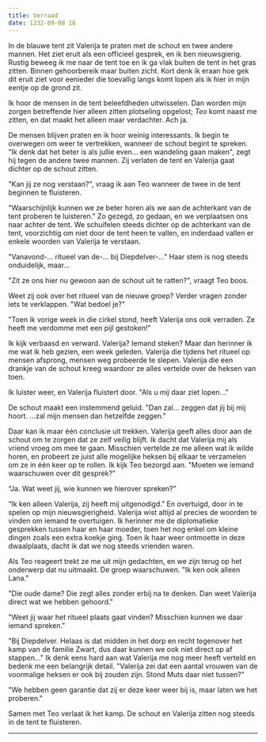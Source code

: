 ```yaml
---
title: Verraad
date: 1232-09-08 16
---
```

In de blauwe tent zit Valerija te praten met de schout en twee andere mannen. Het ziet eruit als een officieel gesprek, en ik ben nieuwsgierig. Rustig beweeg ik me naar de tent toe en ik ga vlak buiten de tent in het gras zitten. Binnen gehoorbereik maar buiten zicht. Kort denk ik eraan hoe gek dit eruit ziet voor eenieder die toevallig langs komt lopen als ik hier in mijn eentje op de grond zit. 

Ik hoor de mensen in de tent beleefdheden uitwisselen. Dan worden mijn zorgen betreffende hier alleen zitten plotseling opgelost; *Teo* komt naast me zitten, en dat maakt het alleen maar verdachter. Ach ja.

De mensen blijven praten en ik hoor weinig interessants. Ik begin te overwegen om weer te vertrekken, wanneer de schout begint te spreken. "Ik denk dat het beter is als jullie even… een wandeling gaan maken", zegt hij tegen de andere twee mannen. Zij verlaten de tent en Valerija gaat dichter op de schout zitten.

"Kan jij ze nog verstaan?", vraag ik aan Teo wanneer de twee in de tent beginnen te fluisteren.

"Waarschijnlijk kunnen we ze beter horen als we aan de achterkant van de tent proberen te luisteren."
Zo gezegd, zo gedaan, en we verplaatsen ons naar achter de tent. We schuifelen steeds dichter op de achterkant van de tent, voorzichtig om niet door de tent heen te vallen, en inderdaad vallen er enkele woorden van Valerija te verstaan. 

"Vanavond-... ritueel van de-... bij Diepdelver-..." Haar stem is nog steeds onduidelijk, maar…

"Zit ze ons hier nu gewoon aan de schout uit te ratten?", vraagt Teo boos. 

Weet zij ook over het ritueel van de nieuwe groep? Verder vragen zonder iets te verklappen. "Wat bedoel je?"

"Toen ik vorige week in die cirkel stond, heeft Valerija ons ook verraden. Ze heeft me verdomme met een pijl gestoken!"

Ik kijk verbaasd en verward. Valerija? Iemand steken? Maar dan herinner ik me wat ik heb gezien, een week geleden. Valerija die tijdens het ritueel op mensen afsprong, mensen weg probeerde te slepen. Valerija die een drankje van de schout kreeg waardoor ze alles vertelde over de heksen van toen. 

Ik luister weer, en Valerija fluistert door. "Als u *mij* daar ziet lopen..."

De schout maakt een instemmend geluid. "Dan zal... zeggen dat jij bij mij hoort. ...zal mijn mensen dan hetzelfde zeggen."

Daar kan ik maar één conclusie uit trekken. Valerija geeft alles door aan de schout om te zorgen dat ze zelf veilig blijft. Ik dacht dat Valerija mij als vriend vroeg om mee te gaan. Misschien vertelde ze me alleen wat ik wilde horen, en probeert ze juist alle mogelijke heksen bij elkaar te verzamelen om ze in één keer op te rollen. Ik kijk Teo bezorgd aan. "Moeten we iemand waarschuwen over dit gesprek?"

“Ja. Wat weet jij, wie kunnen we hierover spreken?”

“Ik ken alleen Valerija, zij heeft mij uitgenodigd.” En overtuigd, door in te spelen op mijn nieuwsgierigheid. Valerija wist altijd al precies de woorden te vinden om iemand te overtuigen. Ik herinner me de diplomatieke gesprekken tussen haar en haar moeder, toen het nog enkel om kleine dingen zoals een extra koekje ging. Toen ik haar weer ontmoette in deze dwaalplaats, dacht ik dat we nog steeds vrienden waren.

Als Teo reageert trekt ze me uit mijn gedachten, en we zijn terug op het onderwerp dat nu uitmaakt. De groep waarschuwen. "Ik ken ook alleen Lana."

"Die oude dame? Die zegt alles zonder erbij na te denken. Dan weet Valerija direct wat we hebben gehoord."

"Weet jij waar het ritueel plaats gaat vinden? Misschien kunnen we daar iemand spreken."

"Bij Diepdelver. Helaas is dat midden in het dorp en recht tegenover het kamp van de familie Zwart, dus daar kunnen we ook niet direct op af stappen…" Ik denk eens hard aan wat Valerija me nog meer heeft verteld en bedenk me een belangrijk detail. "Valerija zei dat een aantal vrouwen van de voormalige heksen er ook bij zouden zijn. Stond Muts daar niet tussen?"

"We hebben geen garantie dat zij er deze keer weer bij is, maar laten we het proberen."

Samen met Teo verlaat ik het kamp. De schout en Valerija zitten nog steeds in de tent te fluisteren.

---

